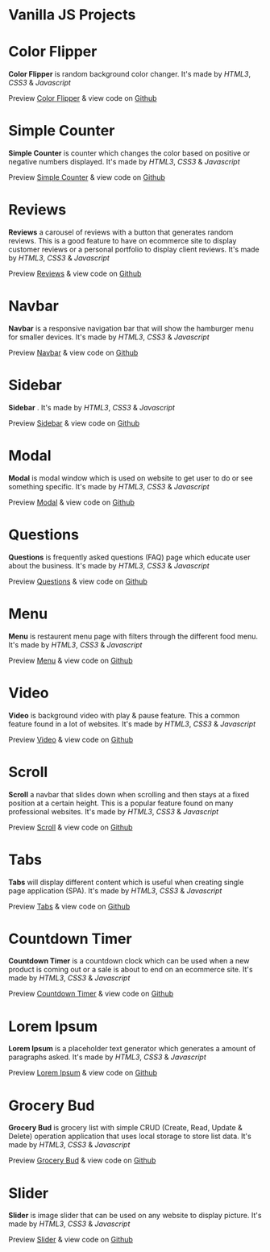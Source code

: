 # **Vanilla JS Projects**

# Color Flipper

**Color Flipper** is random background color changer. It's made by _HTML3_, _CSS3_ & _Javascript_

Preview [Color Flipper](https://vanilla-js-color-flipper.netlify.app/) &
view code on [Github](https://github.com/dhanesh-vishwakarma-a6/Vanilla-JS-Projects/tree/main/01-color-flipper)

# Simple Counter

**Simple Counter** is counter which changes the color based on positive or negative numbers displayed. It's made by _HTML3_, _CSS3_ & _Javascript_

Preview [Simple Counter](https://vanilla-js-simple-counter.netlify.app/) &
view code on [Github](https://github.com/dhanesh-vishwakarma-a6/Vanilla-JS-Projects/tree/main/02-simple-counter)

# Reviews

**Reviews** a carousel of reviews with a button that generates random reviews. This is a good feature to have on ecommerce site to display customer reviews or a personal portfolio to display client reviews. It's made by _HTML3_, _CSS3_ & _Javascript_

Preview [Reviews](https://vanilla-js-reviews.netlify.app/) &
view code on [Github](https://github.com/dhanesh-vishwakarma-a6/Vanilla-JS-Projects/tree/main/03-reviews)

# Navbar

**Navbar** is a responsive navigation bar that will show the hamburger menu for smaller devices. It's made by _HTML3_, _CSS3_ & _Javascript_

Preview [Navbar](https://vanilla-js-navbar.netlify.app/) &
view code on [Github](https://github.com/dhanesh-vishwakarma-a6/Vanilla-JS-Projects/tree/main/04-navbar)

# Sidebar

**Sidebar** . It's made by _HTML3_, _CSS3_ & _Javascript_

Preview [Sidebar](https://vanilla-js-sidebar.netlify.app/) &
view code on [Github](https://github.com/dhanesh-vishwakarma-a6/Vanilla-JS-Projects/tree/main/05-sidebar)

# Modal

**Modal** is modal window which is used on website to get user to do or see something specific. It's made by _HTML3_, _CSS3_ & _Javascript_

Preview [Modal](https://vanilla-js-simple-modal.netlify.app/) &
view code on [Github](https://github.com/dhanesh-vishwakarma-a6/Vanilla-JS-Projects/tree/main/06-modal)

# Questions

**Questions** is frequently asked questions (FAQ) page which educate user about the business. It's made by _HTML3_, _CSS3_ & _Javascript_

Preview [Questions](https://vanilla-js-questions.netlify.app/) &
view code on [Github](https://github.com/dhanesh-vishwakarma-a6/Vanilla-JS-Projects/tree/main/07-questions)

# Menu

**Menu** is restaurent menu page with filters through the different food menu. It's made by _HTML3_, _CSS3_ & _Javascript_

Preview [Menu](https://vanilla-js-menu.netlify.app/) &
view code on [Github](https://github.com/dhanesh-vishwakarma-a6/Vanilla-JS-Projects/tree/main/08-menu)

# Video

**Video** is background video with play & pause feature. This a common feature found in a lot of websites. It's made by _HTML3_, _CSS3_ & _Javascript_

Preview [Video](https://vanilla-js-video.netlify.app/) &
view code on [Github](https://github.com/dhanesh-vishwakarma-a6/Vanilla-JS-Projects/tree/main/09-video)

# Scroll

**Scroll** a navbar that slides down when scrolling and then stays at a fixed position at a certain height. This is a popular feature found on many professional websites. It's made by _HTML3_, _CSS3_ & _Javascript_

Preview [Scroll](https://vanilla-js-scroll.netlify.app/) &
view code on [Github](https://github.com/dhanesh-vishwakarma-a6/Vanilla-JS-Projects/tree/main/10-scroll)

# Tabs

**Tabs** will display different content which is useful when creating single page application (SPA). It's made by _HTML3_, _CSS3_ & _Javascript_

Preview [Tabs](https://vanilla-js-tabs.netlify.app/) &
view code on [Github](https://github.com/dhanesh-vishwakarma-a6/Vanilla-JS-Projects/tree/main/11-tabs)

# Countdown Timer

**Countdown Timer** is a countdown clock which can be used when a new product is coming out or a sale is about to end on an ecommerce site. It's made by _HTML3_, _CSS3_ & _Javascript_

Preview [Countdown Timer](https://vanilla-js-countdown-clock.netlify.app/) &
view code on [Github](https://github.com/dhanesh-vishwakarma-a6/Vanilla-JS-Projects/tree/main/12-countdown-timer)

# Lorem Ipsum

**Lorem Ipsum** is a placeholder text generator which generates a amount of paragraphs asked. It's made by _HTML3_, _CSS3_ & _Javascript_

Preview [Lorem Ipsum](https://vanilla-js-lorem-ipsum.netlify.app/) &
view code on [Github](https://github.com/dhanesh-vishwakarma-a6/Vanilla-JS-Projects/tree/main/13-lorem-ipsum)

# Grocery Bud

**Grocery Bud** is grocery list with simple CRUD (Create, Read, Update & Delete) operation application that uses local storage to store list data. It's made by _HTML3_, _CSS3_ & _Javascript_

Preview [Grocery Bud](https://vanilla-js-grocery-bud.netlify.app/) &
view code on [Github](https://github.com/dhanesh-vishwakarma-a6/Vanilla-JS-Projects/tree/main/14-grocery-bud)

# Slider

**Slider** is image slider that can be used on any website to display picture. It's made by _HTML3_, _CSS3_ & _Javascript_

Preview [Slider](https://vanilla-js-image-slider.netlify.app/) &
view code on [Github](https://github.com/dhanesh-vishwakarma-a6/Vanilla-JS-Projects/tree/main/15-slider)
